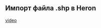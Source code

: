## Импорт файла .shp в Heron

[video](https://player.softculture.cc/embed/online/GIS/GIS_10.10.12_L5-3_Heron_Import_SHP)